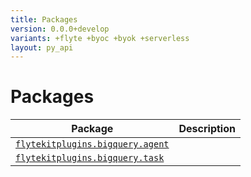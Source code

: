 ```yaml
---
title: Packages
version: 0.0.0+develop
variants: +flyte +byoc +byok +serverless
layout: py_api
---
```


# Packages

| Package | Description |
|-|-|
| [`flytekitplugins.bigquery.agent`](flytekitplugins.bigquery.agent) |  |
| [`flytekitplugins.bigquery.task`](flytekitplugins.bigquery.task) |  |
